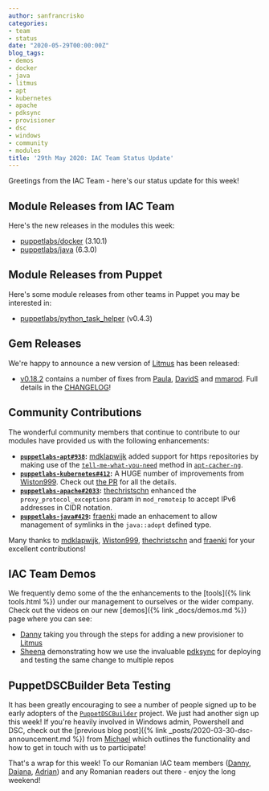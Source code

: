 ```yaml
---
author: sanfrancrisko
categories:
- team
- status
date: "2020-05-29T00:00:00Z"
blog_tags:
- demos
- docker
- java
- litmus
- apt
- kubernetes
- apache
- pdksync
- provisioner
- dsc
- windows
- community
- modules
title: '29th May 2020: IAC Team Status Update'
---
```


Greetings from the IAC Team - here's our status update for this week!

## Module Releases from IAC Team
Here's the new releases in the modules this week:
- [puppetlabs/docker](https://github.com/puppetlabs/puppetlabs-motd) (3.10.1)
- [puppetlabs/java](https://github.com/puppetlabs/puppetlabs-java) (6.3.0)

## Module Releases from Puppet
Here's some module releases from other teams in Puppet you may be interested in:
- [puppetlabs/python_task_helper](https://forge.puppet.com/puppetlabs/python_task_helper) (v0.4.3)

## Gem Releases
We're happy to announce a new version of [Litmus](https://github.com/puppetlabs/puppet_litmus) has been released:
- [v0.18.2](https://github.com/puppetlabs/puppet_litmus/blob/master/CHANGELOG.md#0182-2020-05-28) contains a number of fixes from [Paula](https://github.com/pmcmaw), [DavidS](https://github.com/DavidS) and [mmarod](https://github.com/mmarod). Full details in the [CHANGELOG](https://github.com/puppetlabs/puppet_litmus/blob/master/CHANGELOG.md#0182-2020-05-28)!

## Community Contributions
The wonderful community members that continue to contribute to our modules have provided us with the following enhancements:
- **[`puppetlabs-apt#938`](https://github.com/puppetlabs/puppetlabs-apt/pull/938):** [mdklapwijk](https://github.com/mdklapwijk) added support for https repositories by making use of the [`tell-me-what-you-need`](https://www.unix-ag.uni-kl.de/~bloch/acng/html/howtos.html#ssluse) method in [`apt-cacher-ng`](https://wiki.debian.org/AptCacherNg).
- **[`puppetlabs-kubernetes#412`](https://github.com/puppetlabs/puppetlabs-kubernetes/pull/412):** A HUGE number of improvements from [Wiston999](https://github.com/Wiston999). Check out [the PR](https://github.com/puppetlabs/puppetlabs-kubernetes/pull/412) for all the details.
- **[`puppetlabs-apache#2033`](https://github.com/puppetlabs/puppetlabs-apache/pull/2033):** [thechristschn](https://github.com/thechristschn) enhanced the `proxy_protocol_exceptions` param in `mod_remoteip` to accept IPv6 addresses in CIDR notation.
- **[`puppetlabs-java#429`](https://github.com/puppetlabs/puppetlabs-java/pull/429):** [fraenki](https://github.com/fraenki) made an enhacement to allow management of symlinks in the `java::adopt` defined type.

Many thanks to [mdklapwijk](https://github.com/mdklapwijk), [Wiston999](https://github.com/Wiston999), [thechristschn](https://github.com/thechristschn) and [fraenki](https://github.com/fraenki) for your excellent contributions!

## IAC Team Demos
We frequently demo some of the the enhancements to the [tools]({% link tools.html %}) under our management to ourselves or the wider company.
Check out the videos on our new [demos]({% link _docs/demos.md %}) page where you can see:
- [Danny](https://github.com/carabasdaniel) taking you through the steps for adding a new provisioner to [Litmus](https://github.com/puppetlabs/puppet_litmus)
- [Sheena](https://github.com/sheenaajay) demonstrating how we use the invaluable [pdksync](https://github.com/puppetlabs/pdksync) for deploying and testing the same change to multiple repos

## PuppetDSCBuilder Beta Testing
It has been greatly encouraging to see a number of people signed up to be early adopters of the [`PuppetDSCBuilder`](https://github.com/puppetlabs/PuppetDscBuilder) project.
We just had another sign up this week!
If you're heavily involved in Windows admin, Powershell and DSC, check out the [previous blog post]({% link _posts/2020-03-30-dsc-announcement.md %}) from [Michael](https://github.com/michaeltlombardi) which outlines the functionality and how to get in touch with us to participate!

That's a wrap for this week!
To our Romanian IAC team members ([Danny](https://github.com/carabasdaniel), [Daiana](https://github.com/daianamezdrea), [Adrian](https://github.com/adrianiurca)) and any Romanian readers out there - enjoy the long weekend!
